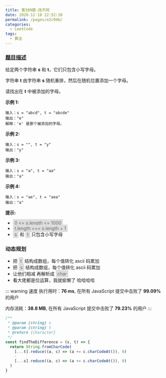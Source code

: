 ```yaml
---
title: 第389题-找不同
date: 2020-12-18 22:52:10
permalink: /pages/e2c94b/
categories:
  - LeetCode
tags:
  - 算法
---
```


### [题目描述](https://leetcode-cn.com/problems/find-the-difference/)

给定两个字符串 **s** 和 **t**，它们只包含小写字母。

字符串 **t** 由字符串 **s** 随机重排，然后在随机位置添加一个字母。

请找出在 **t** 中被添加的字母。

<!-- more -->

**示例 1:**

```
输入：s = "abcd", t = "abcde"
输出："e"
解释：'e' 是那个被添加的字母。
```

**示例 2:**

```
输入：s = "", t = "y"
输出："y"
```

**示例 3:**

```
输入：s = "a", t = "aa"
输出："a"
```

**示例 4:**

```
输入：s = "ae", t = "aea"
输出："a"
```

**提示:**

- <span style="background: #ddd; color: #666; padding: 3px 5px; border-radius: 2px;">0 <= s.length <= 1000</span>
- <span style="background: #ddd; color: #666; padding: 3px 5px; border-radius: 2px;">t.length === s.length + 1</span>
- <span style="background: #ddd; color: #666; padding: 3px 5px; border-radius: 2px;">s</span> 和 <span style="background: #ddd; color: #666; padding: 3px 5px; border-radius: 2px;">t</span> 只包含小写字母

### 动态规划

- 把 <span style="background: #ddd; color: #666; padding: 3px 5px; border-radius: 2px;">t</span> 结构成数组，每个值转化 ascii 码累加
- 把 <span style="background: #ddd; color: #666; padding: 3px 5px; border-radius: 2px;">s</span> 结构成数组，每个值转化 ascii 码累加
- 让他们相减 再解析成 <span style="background: #ddd; color: #666; padding: 3px 5px; border-radius: 2px;">char</span>
- 看大佬都是位运算，我就偷懒了 哈哈哈哈

::: warning 速度
执行用时：**76 ms**, 在所有 JavaScript 提交中击败了 **99.09%** 的用户

内存消耗：**38.8 MB**, 在所有 JavaScript 提交中击败了 **79.23%** 的用户
:::

```JavaScript
/**
 * @param {string} s
 * @param {string} t
 * @return {character}
 */
const findTheDifference = (s, t) => {
  return String.fromCharCode(
    [...t].reduce((a, c) => (a += c.charCodeAt()), 0)
    -
    [...s].reduce((a, c) => (a += c.charCodeAt()), 0)
  )
}
```

